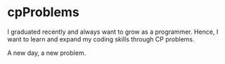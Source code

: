 # cpProblems

I graduated recently and always want to grow as a programmer. Hence, I want to learn and expand my coding skills through CP problems. 

A new day, a new problem. 
